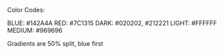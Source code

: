 Color Codes:

BLUE: #142A4A
RED: #7C1315
DARK: #020202, #212221
LIGHT: #FFFFFF
MEDIUM: #969696

Gradients are 50% split, blue first